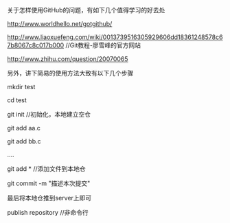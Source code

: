 关于怎样使用GitHub的问题，有如下几个值得学习的好去处

http://www.worldhello.net/gotgithub/

http://www.liaoxuefeng.com/wiki/0013739516305929606dd18361248578c67b8067c8c017b000   //Git教程-廖雪峰的官方网站

http://www.zhihu.com/question/20070065

另外，讲下简易的使用方法大致有以下几个步骤

mkdir test

cd test

git init   //初始化，本地建立空仓

git add aa.c

git add bb.c

....

git add *   //添加文件到本地仓

git commit -m "描述本次提交"

最后将本地仓推到server上即可

publish repository //非命令行
